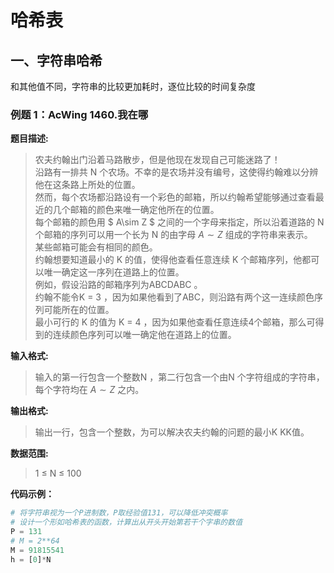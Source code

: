 # 哈希表
## 一、字符串哈希
和其他值不同，字符串的比较更加耗时，逐位比较的时间复杂度
### 例题 1：AcWing 1460.我在哪
**题目描述:**
> 农夫约翰出门沿着马路散步，但是他现在发现自己可能迷路了！\
沿路有一排共 N 个农场。不幸的是农场并没有编号，这使得约翰难以分辨他在这条路上所处的位置。\
然而，每个农场都沿路设有一个彩色的邮箱，所以约翰希望能够通过查看最近的几个邮箱的颜色来唯一确定他所在的位置。\
每个邮箱的颜色用 $ A\sim Z $ 之间的一个字母来指定，所以沿着道路的 N 个邮箱的序列可以用一个长为 N 的由字母 $A\sim Z$ 组成的字符串来表示。\
某些邮箱可能会有相同的颜色。\
约翰想要知道最小的 K 的值，使得他查看任意连续 K 个邮箱序列，他都可以唯一确定这一序列在道路上的位置。\
例如，假设沿路的邮箱序列为ABCDABC 。\
约翰不能令K = 3 ，因为如果他看到了ABC，则沿路有两个这一连续颜色序列可能所在的位置。\
最小可行的 K 的值为 K = 4 ，因为如果他查看任意连续4个邮箱，那么可得到的连续颜色序列可以唯一确定他在道路上的位置。

**输入格式:**
> 输入的第一行包含一个整数N ，第二行包含一个由N 个字符组成的字符串，每个字符均在 $A\sim Z$ 之内。

**输出格式:**
> 输出一行，包含一个整数，为可以解决农夫约翰的问题的最小K KK值。

**数据范围:**
> 1 ≤ N ≤ 100 

**代码示例：**
```py
# 将字符串视为一个P进制数，P取经验值131，可以降低冲突概率
# 设计一个形如哈希表的函数，计算出从开头开始第若干个字串的数值
P = 131
# M = 2**64
M = 91815541
h = [0]*N

```